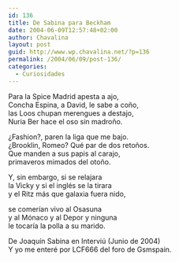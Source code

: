 ```yaml
---
id: 136
title: De Sabina para Beckham
date: 2004-06-09T12:57:48+02:00
author: Chavalina
layout: post
guid: http://www.wp.chavalina.net/?p=136
permalink: /2004/06/09/post-136/
categories:
  - Curiosidades
---
```

Para la Spice Madrid apesta a ajo,  
Concha Espina, a David, le sabe a co&ntilde;o,  
las Loos chupan merengues a destajo,  
Nuria Ber hace el oso sin madro&ntilde;o.

&iquest;Fashion?, paren la liga que me bajo.  
&iquest;Brooklin, Romeo? Qué par de dos reto&ntilde;os.  
Que manden a sus papis al carajo,  
primaveros mimados del oto&ntilde;o.

Y, sin embargo, si se relajara  
la Vicky y si el inglés se la tirara  
y el Ritz más que galaxia fuera nido,

se comer&iacute;an vivo al Osasuna  
y al Mónaco y al Depor y ninguna  
le tocar&iacute;a la polla a su marido.

<span class="cita">De Joaqu&iacute;n Sabina en Intervi&uacute; (Junio de 2004)</span>  
Y yo me enteré por <span class="alguien">LCF666</span> del foro de Gsmspain.